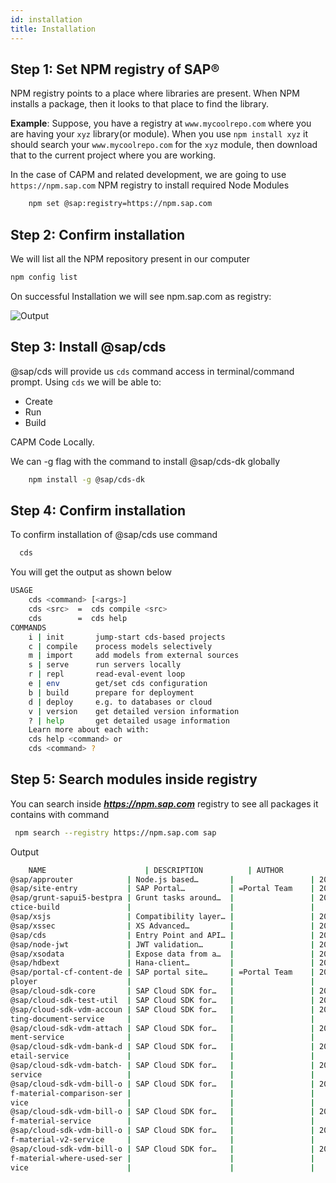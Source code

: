 ```yaml
---
id: installation
title: Installation
---
```



  ## Step 1: Set NPM registry of SAP®

NPM registry points to a place where libraries are present. When NPM installs a package, then it looks to that place to find the library.

**Example**: Suppose, you have a registry at `www.mycoolrepo.com` where you are having your `xyz` library(or module). 
When you use `npm install xyz` it should search your `www.mycoolrepo.com` for the `xyz` module, then download that to the current project where you are working.

In the case of CAPM and related development, we are going to use `https://npm.sap.com` NPM registry to install required Node Modules

```sh
    npm set @sap:registry=https://npm.sap.com
```

## Step 2: Confirm installation

We will list all the NPM repository present in our computer

 ```sh
 npm config list
 ```
On successful Installation we will see npm.sap.com as registry:

![Output](https://i.ibb.co/vJT8QvL/2.png)

## Step 3: Install @sap/cds

@sap/cds will provide us `cds` command access in terminal/command prompt.
Using `cds` we will be able to:

- Create
- Run
- Build

CAPM Code Locally.

We can -g flag with the command to install @sap/cds-dk globally

```sh
    npm install -g @sap/cds-dk
```
## Step 4: Confirm installation

To confirm installation of @sap/cds use command

```sh
  cds
```

You will get the output as shown below

```sh
USAGE
    cds <command> [<args>]
    cds <src>  =  cds compile <src>
    cds        =  cds help
COMMANDS
    i | init       jump-start cds-based projects
    c | compile    process models selectively
    m | import     add models from external sources
    s | serve      run servers locally
    r | repl       read-eval-event loop
    e | env        get/set cds configuration
    b | build      prepare for deployment
    d | deploy     e.g. to databases or cloud
    v | version    get detailed version information
    ? | help       get detailed usage information
    Learn more about each with:
    cds help <command> or
    cds <command> ?
```
## Step 5: Search modules inside registry

You can search inside ***https://npm.sap.com*** registry to see all 
packages it contains with command

```sh
 npm search --registry https://npm.sap.com sap
```

Output
```sh
    NAME                      | DESCRIPTION          | AUTHOR          | DATE       | VERSION  | KEYWORDS
@sap/approuter            | Node.js based…       |                 | 2019-11-12 | 6.6.0    |         
@sap/site-entry           | SAP Portal…          | =Portal Team    | 2019-08-07 | 1.30.0   | 
@sap/grunt-sapui5-bestpra | Grunt tasks around…  |                 | 2019-10-03 | 1.4.2    | 
ctice-build               |                      |                 |            |          | 
@sap/xsjs                 | Compatibility layer… |                 | 2019-11-20 | 5.3.0    | 
@sap/xssec                | XS Advanced…         |                 | 2019-09-02 | 2.2.3    | xs
@sap/cds                  | Entry Point and API… |                 | 2019-11-18 | 3.18.4   | 
@sap/node-jwt             | JWT validation…      |                 | 2019-09-27 | 1.6.5    | jwt security sap xs
@sap/xsodata              | Expose data from a…  |                 | 2019-10-28 | 4.7.0    | odata xsjs
@sap/hdbext               | Hana-client…         |                 | 2019-11-20 | 6.1.1    | HDB hana sap sql hdi
@sap/portal-cf-content-de | SAP portal site…     | =Portal Team    | 2019-11-20 | 3.24.0-… | portal content-deployer
ployer                    |                      |                 |            |          |                        
@sap/cloud-sdk-core       | SAP Cloud SDK for…   |                 | 2019-11-21 | 1.13.1   | 
@sap/cloud-sdk-test-util  | SAP Cloud SDK for…   |                 | 2019-11-21 | 1.13.1   | 
@sap/cloud-sdk-vdm-accoun | SAP Cloud SDK for…   |                 | 2019-11-21 | 1.13.1   | 
ting-document-service     |                      |                 |            |          | 
@sap/cloud-sdk-vdm-attach | SAP Cloud SDK for…   |                 | 2019-11-21 | 1.13.1   | 
ment-service              |                      |                 |            |          | 
@sap/cloud-sdk-vdm-bank-d | SAP Cloud SDK for…   |                 | 2019-11-21 | 1.13.1   | 
etail-service             |                      |                 |            |          | 
@sap/cloud-sdk-vdm-batch- | SAP Cloud SDK for…   |                 | 2019-11-21 | 1.13.1   | 
service                   |                      |                 |            |          | 
@sap/cloud-sdk-vdm-bill-o | SAP Cloud SDK for…   |                 | 2019-11-21 | 1.13.1   | 
f-material-comparison-ser |                      |                 |            |          | 
vice                      |                      |                 |            |          | 
@sap/cloud-sdk-vdm-bill-o | SAP Cloud SDK for…   |                 | 2019-11-21 | 1.13.1   | 
f-material-service        |                      |                 |            |          | 
@sap/cloud-sdk-vdm-bill-o | SAP Cloud SDK for…   |                 | 2019-11-21 | 1.13.1   | 
f-material-v2-service     |                      |                 |            |          | 
@sap/cloud-sdk-vdm-bill-o | SAP Cloud SDK for…   |                 | 2019-11-21 | 1.13.1   | 
f-material-where-used-ser |                      |                 |            |          | 
vice                      |                      |                 |            |          | 
```